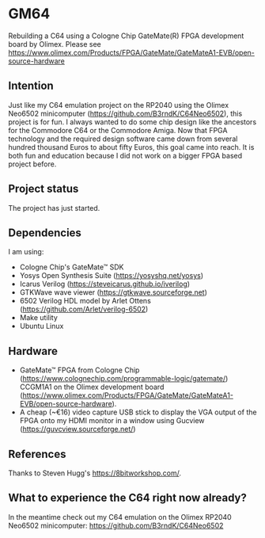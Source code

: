 # GM64
Rebuilding a C64 using a Cologne Chip GateMate(R) FPGA development board by Olimex. Please see https://www.olimex.com/Products/FPGA/GateMate/GateMateA1-EVB/open-source-hardware

## Intention
Just like my C64 emulation project on the RP2040 using the Olimex Neo6502 minicomputer (https://github.com/B3rndK/C64Neo6502), this project is for fun. I always wanted to do some chip design like the ancestors for the Commodore C64 or the Commodore Amiga.
Now that FPGA technology and the required design software came down from several hundred thousand Euros to about fifty Euros, this goal came into reach. It is both fun and education because I did not work on a bigger FPGA based project before.

## Project status 
The project has just started. 

## Dependencies
I am using:

* Cologne Chip's GateMate&trade; SDK 
* Yosys Open Synthesis Suite (https://yosyshq.net/yosys)
* Icarus Verilog (https://steveicarus.github.io/iverilog)
* GTKWave wave viewer (https://gtkwave.sourceforge.net)
* 6502 Verilog HDL model by Arlet Ottens (https://github.com/Arlet/verilog-6502)
* Make utility
* Ubuntu Linux
  
## Hardware

* GateMate&trade; FPGA from Cologne Chip (https://www.colognechip.com/programmable-logic/gatemate/) CCGM1A1 on the Olimex development board (https://www.olimex.com/Products/FPGA/GateMate/GateMateA1-EVB/open-source-hardware).
* A cheap (~€16) video capture USB stick to display the VGA output of the FPGA onto my HDMI monitor in a window using Gucview (https://guvcview.sourceforge.net/)

## References
Thanks to Steven Hugg's https://8bitworkshop.com/.

## What to experience the C64 right now already?
In the meantime check out my C64 emulation on the Olimex RP2040 Neo6502 minicomputer: https://github.com/B3rndK/C64Neo6502
